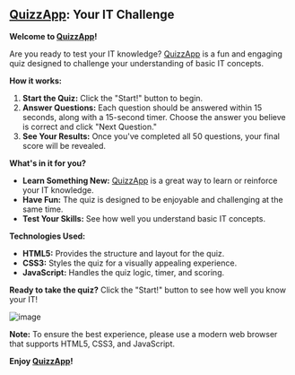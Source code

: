 ## [QuizzApp](http://duvorrichardwinner.me/QuizApp/): Your IT Challenge

**Welcome to [QuizzApp](http://duvorrichardwinner.me/QuizApp/)!**

Are you ready to test your IT knowledge? [QuizzApp](http://duvorrichardwinner.me/QuizApp/) is a fun and engaging quiz designed to challenge your understanding of basic IT concepts.

**How it works:**

1. **Start the Quiz:** Click the "Start!" button to begin.
2. **Answer Questions:** Each question should be answered within 15 seconds, along with a 15-second timer. Choose the answer you believe is correct and click "Next Question."
3. **See Your Results:** Once you've completed all 50 questions, your final score will be revealed.

**What's in it for you?**

- **Learn Something New:** [QuizzApp](http://duvorrichardwinner.me/QuizApp/) is a great way to learn or reinforce your IT knowledge.
- **Have Fun:** The quiz is designed to be enjoyable and challenging at the same time.
- **Test Your Skills:** See how well you understand basic IT concepts.

**Technologies Used:**

- **HTML5:** Provides the structure and layout for the quiz.
- **CSS3:** Styles the quiz for a visually appealing experience.
- **JavaScript:** Handles the quiz logic, timer, and scoring.

**Ready to take the quiz?** Click the "Start!" button to see how well you know your IT!

![image](https://github.com/user-attachments/assets/8453cb58-d326-4216-8f46-53d7439e4f45)

**Note:** To ensure the best experience, please use a modern web browser that supports HTML5, CSS3, and JavaScript.

**Enjoy [QuizzApp](http://duvorrichardwinner.me/QuizApp/)!**


